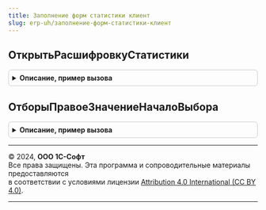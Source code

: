 ```yaml
---
title: Заполнение форм статистики клиент
slug: erp-uh/заполнение-форм-статистики-клиент
---
```



## ОткрытьРасшифровкуСтатистики
<details style="margin: 1em 0; padding: 0.5em; border: 1px solid #ccc; border-radius: 6px;">

<summary style="font-weight: bold; cursor: pointer;">Описание, пример вызова</summary>

```bsl

// Открывает расшифровку статического отчета.
//
// Параметры:
//	ИмяОтчета - Строка - Имя отчета.
//	ИмяФормы - Строка - Имя формы отчета.
//	ИмяПоля - Строка - Имя поля формы отчета.
//	Параметры - Структура - Содержит ключи:
//		* Организация - СправочникСсылка.Организации - Организация.
//		* мДатаНачалаПериодаОтчета - Дата - Дата начала периода отчета.
//		* мДатаКонцаПериодаОтчета - Дата - Дата окончания периода отчета.
//		* НомерСтроки - Число - Номер строки.
//		* АдресВременногоХранилищаРасшифровки - Строка - Адрес временного хранилища с расшифровкой отчета.
//
Процедура ОткрытьРасшифровкуСтатистики(ИмяОтчета, ИмяФормы, ИмяПоля, Параметры) Экспорт
```

Пример вызова
```bsl
ЗаполнениеФормСтатистикиКлиент.ОткрытьРасшифровкуСтатистики(ИмяОтчета, ИмяФормы, ИмяПоля, Параметры)  
```
</details>

## ОтборыПравоеЗначениеНачалоВыбора
<details style="margin: 1em 0; padding: 0.5em; border: 1px solid #ccc; border-radius: 6px;">

<summary style="font-weight: bold; cursor: pointer;">Описание, пример вызова</summary>

```bsl

// Вызывается из обработчика события НачалоВыбора для поля отбора.
//
// Параметры:
//	КомпоновщикНастроек - КомпоновщикНастроекКомпоновкиДанных - Компоновщик настроек.
//	Форма - ФормаКлиентскогоПриложения - Форма отчета.
//	Элемент - ПолеФормы - Поле в колонке табличной части Отбор, для которой вызван обработчик.
//	ДанныеВыбора - СписокЗначений - Список значений для выбора.
//	СтандартнаяОбработка - Булево - Признак выполнения стандартной обработки.
//	СписокПараметров - Структура - Содержит
//		* Ключ - Имя поля, по которому ограничивается список доступных для выбора значений.
//		* Значение - Значение поля, по которому ограничивается список доступных для выбора значений.
//
Процедура ОтборыПравоеЗначениеНачалоВыбора(КомпоновщикНастроек, Форма, Элемент, ДанныеВыбора, СтандартнаяОбработка, СписокПараметров) Экспорт
```

Пример вызова
```bsl
ЗаполнениеФормСтатистикиКлиент.ОтборыПравоеЗначениеНачалоВыбора(КомпоновщикНастроек, Форма, Элемент, ДанныеВыбора, СтандартнаяОбработка, СписокПараметров) 
```
</details>

---

© 2024, **ООО 1С-Софт**  
Все права защищены. Эта программа и сопроводительные материалы предоставляются  
в соответствии с условиями лицензии [Attribution 4.0 International (CC BY 4.0)](https://creativecommons.org/licenses/by/4.0/legalcode).

---
